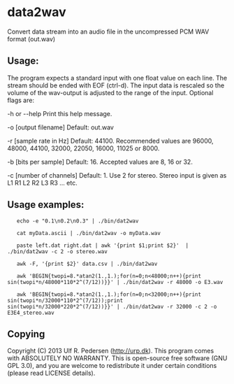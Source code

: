 # data2wav
Convert data stream into an audio file in the uncompressed PCM WAV format (out.wav)

## Usage:

The program expects a standard input with one float value on each line. The stream should be ended with EOF (ctrl-d). The input data is rescaled so the volume of the wav-output is adjusted to the range of the input. Optional flags are:

 -h or --help
     Print this help message.

 -o [output filename]
     Default: out.wav

 -r [sample rate in Hz]
     Default: 44100. Recommended values are 96000, 48000, 44100, 32000, 22050, 16000, 11025 or 8000.

 -b [bits per sample]
     Default: 16. Accepted values are 8, 16 or 32.

 -c [number of channels]
     Default: 1. Use 2 for stereo. Stereo input is given as L1 R1 L2 R2 L3 R3 ... etc.


## Usage examples: 
```
   echo -e "0.1\n0.2\n0.3" | ./bin/dat2wav

   cat myData.ascii | ./bin/dat2wav -o myData.wav

   paste left.dat right.dat | awk '{print $1;print $2}'  | ./bin/dat2wav -c 2 -o stereo.wav

   awk -F, '{print $2}' data.csv | ./bin/dat2wav

   awk 'BEGIN{twopi=8.*atan2(1.,1.);for(n=0;n<48000;n++){print sin(twopi*n/48000*110*2^(7/12))}}' | ./bin/dat2wav -r 48000 -o E3.wav

   awk 'BEGIN{twopi=8.*atan2(1.,1.);for(n=0;n<32000;n++){print sin(twopi*n/32000*110*2^(7/12));print sin(twopi*n/32000*220*2^(7/12))}}' | ./bin/dat2wav -r 32000 -c 2 -o E3E4_stereo.wav
```

## Copying
Copyright (C) 2013 Ulf R. Pedersen (http://urp.dk). This program comes with ABSOLUTELY NO WARRANTY. 
This is open-source free software (GNU GPL 3.0), and you are welcome to redistribute it under certain conditions (please read LICENSE details).


